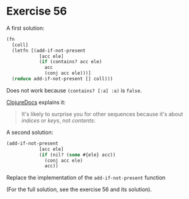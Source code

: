 # Exercise 56

A first solution:

```lisp
(fn
  [coll]
  (letfn [(add-if-not-present 
            [acc ele]
            (if (contains? acc ele)
              acc
              (conj acc ele)))]
  (reduce add-if-not-present [] coll)))
```

Does not work because `(contains? [:a] :a)` is `false`.

[ClojureDocs][contains] explains it: 

> It's likely to surprise you for other sequences because it's about *indices* or *keys*, not *contents*:

[contains]: https://clojuredocs.org/clojure.core/contains_q

A second solution:

```lisp
(add-if-not-present
            [acc ele]
            (if (nil? (some #{ele} acc))
              (conj acc ele)
              acc))
```

Replace the implementation of the `add-if-not-present` function

(For the full solution, see the exercise 56 and its solution).

